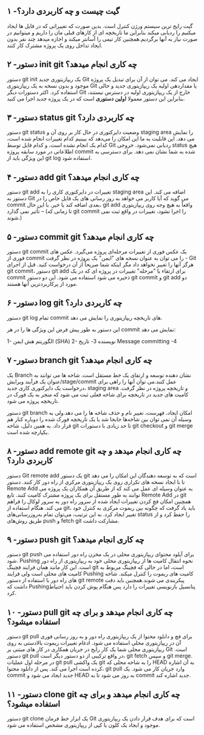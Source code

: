 ## ۱ -گیت چیست و چه کاربردی دارد؟
گیت رایج ترین سیستم ورژن کنترل است. بدین صورت که تغییراتی که در فایل ها ایجاد میکنیم را ردیابی میکند بنابراین ما تاریخچه ای از کارهای قبلی مان را داریم و میتوانیم در صورت نیاز به آنها برگردیم.همچنین کار تیمی را آسانتر میکند و اجازه میدهد چند نفر بدون ایجاد تداخل روی یک پروژه مشترک کار کنند.

## ۲ -دستور init git چه کاری انجام میدهد؟
دستور git init یک ریپازیتوری جدید Git ایجاد می کند. می توان از آن برای تبدیل یک پروژه موجود و بدون نسخه به یک ریپازیتوری Git یا مقداردهی اولیه یک ریپازیتوری جدید و خالی استفاده کرد. اکثر دستورات دیگر Git خارج از یک ریپازیتوری اولیه در دسترس نیستند، بنابراین این دستور معمولا **اولین دستوری** است که در یک پروژه جدید اجرا می کنید.

## ۳ -دستور status git چه کاربردی دارد؟
دستور git status وضعیت دایرکتوری در حال کار بر روی آن و staging area را نمایش می دهد. این قابلیت به ما این امکان را می‌دهد که ببینیم کدام تغییرات انجام شده است، کدام یک انجام نشده است، و کدام فایل توسط Git ردیابی نمی‌شود. خروجی status هیچ اطلاعاتی در مورد سابقه پروژه commit  شده به شما نشان نمی دهد. برای دسترسی به این ویژگی باید از git log استفاده شود.

## ۴ -دستور add git چه کاری انجام میدهد؟
دستور git add تغییرات در دایرکتوری کاری را به staging area اضافه می کند. این دستور به Git می گوید که آیا کاربر می خواهد به روز رسانی های یک فایل خاص را در commit بعدی اضافه کند یا خیر. با این حال، git add واقعاً به هیچ وجه روی ریپازیتوری تأثیر نمی گذارد – (تا زمانی که git commit را اجرا نشود، تغییرات در واقع ثبت نمی شوند.)

## ۵ -دستور commit git چه کاری انجام میدهد؟
دستور git commit یک عکس فوری از تغییرات مرحله‌ای پروژه می‌گیرد. عکس های فوری از commit را می توان به عنوان نسخه های "ایمن" یک پروژه در نظر گرفت - Git هرگز آنها را تغییر نخواهد داد مگر اینکه شما صریحاً از آن درخواست کنید. قبل از اجرای git commit، دستور git add برای ارتقاء یا "مرحله" تغییرات در پروژه ای که در یک commit ذخیره می شود استفاده می شود. این دو دستور git commit و git add دو مورد از پرکاربردترین آنها هستند.

## ۶ -دستور log git چه کاربردی دارد؟
دستور git log تمام commit های تاریخچه ریپازیتوری را نمایش می دهد.

این دستور به طور پیش فرض این ویژگی ها را در هر commit نمایش می دهد:

1- الگوریتم هش ایمن (SHA) 
2- نویسنده
3- تاریخ
Message committing -4

## ۷ -دستور branch git چه کاری انجام میدهد؟
یک Branch نشان دهنده  توسعه و ارتقای یک خط مستقل است. شاخه ها می توانند به عنوان یک فرآیند ویرایش/stage/commit عمل کنند.می توان آنها را راهی برای درخواست یک دایرکتوری کاری جدید، staging area و تاریخچه پروژه در نظر گرفت. کامیت های جدید در تاریخچه برای شاخه فعلی ثبت می شود که منجر به یک فورک در تاریخچه پروژه می شود.

دستور git branch امکان ایجاد، فهرست، تغییر نام و حذف شاخه ها را می دهد.ولی به وسیله آن نمی توان بین شاخه‌ها جابجا شد یا یک تاریخچه فورک شده را دوباره کنار هم قرار داد. به همین دلیل، شاخه git تا حد زیادی با دستورات git checkout و git merge یکپارچه شده است.


## ۸ -دستور add remote git چه کاری انجام میدهد و چه کاربردی دارد؟
دستور Git remote add  یک دستور git است که به توسعه دهندگان این امکان را می دهد تا با ایجاد نسخه های تکراری روی یک ریپازیتوری مرکزی از راه دور کار کنند. دستور Remote Add به عنوان وسیله ای عمل می کند که از طریق آن همکاران یک پروژه می توانند به طور مستقل برای یک پروژه مشترک کامیت کنند. تابع Remote Add در git همچنین امکان فچ کردن تغییرات ایجاد شده از سرور راه دور به سرور لوکال را فراهم می کند. هنگام استفاده از git، باید یاد گرفت  که چگونه بین ریموت مرکزی به کنترل خود تغییر ایجاد کرد. به این ترتیب، می‌توان تمام به‌روزرسانی‌های status را حفظ کرد و از طریق روش‌های push و fetch git مشارکت داشت.


## ۹ -دستور push git چه کاری انجام میدهد؟
دستور git push برای آپلود محتوای ریپازیتوری محلی در یک مخزن راه دور استفاده می شود. Pushing نحوه انتقال کامیت ها از ریپازیتوری محلی خود به ریپازیتوری از راه دور است. این کار مانند همان فرایند فچینگ git است، اما در حالی که فچینگ مربوط به کامیت های محلی است ولی فرایند Pushing کامیت های ریموت را کنترل میکند. شاخه های راه دور با استفاده از دستور git remote پیکربندی می شوند.همچنین باید دقت داشت که  Pushingپتانسیل بازنویسی تغییرات را دارد پس هنگام پوش کردن باید احتیاط کرد.

## ۱۰ -دستور pull git چه کاری انجام میدهد و برای چه استفاده میشود؟
دستور git pull برای فچ و دانلود محتوا از یک ریپازیتوری راه دور و به روز رسانی فوری آن در ریپازیتوری محلی استفاده می شود. ادغام تغییرات ریموت بالادستی به روی ریپازیتوری محلی شما یک کار رایج در جریان همکاری در کار های مبتنی بر Git است. دستور git pull در واقع ترکیبی از دو دستور دیگر است، git fetch و سپس git merge. در مرحله اول عملیات git pull یک واکشی git را به شاخه محلی که HEAD به آن اشاره کرده است اجرا می کند. پس از دانلود محتوا، git pull وارد جریان کار می شود. یک commit جدید ایجاد می شود و HEAD به روز می شود تا به commit جدید اشاره کند.


## ۱۱ -دستور clone git چه کاری انجام میدهد و برای چه استفاده میشود؟
دستور git clone یک ابزار خط فرمان Git است که برای هدف قرار دادن یک ریپازیتوری موجود و ایجاد یک کلون یا کپی از ریپازیتوری مشخص استفاده می شود. 